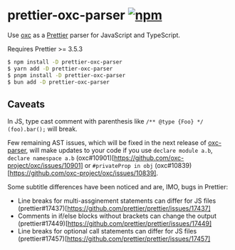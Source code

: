 # prettier-oxc-parser [![npm](https://img.shields.io/npm/v/prettier-oxc-parser)](https://www.npmjs.com/package/prettier-oxc-parser)

Use [oxc](https://github.com/oxc-project/oxc) as a [Prettier](https://prettier.io/) parser for JavaScript and TypeScript.

Requires Prettier >= 3.5.3

```sh
$ npm install -D prettier-oxc-parser
$ yarn add -D prettier-oxc-parser
$ pnpm install -D prettier-oxc-parser
$ bun add -D prettier-oxc-parser
```

## Caveats

In JS, type cast comment with parenthesis like `/** @type {Foo} */ (foo).bar();` will break.

Few remaining AST issues, which will be fixed in the next release of [oxc-parser](https://www.npmjs.com/package/oxc-parser), will make updates to your code if you use `declare module a.b`, `declare namespace a.b` (oxc#10901)[https://github.com/oxc-project/oxc/issues/10901] or `#privateProp in obj` (oxc#10839)[https://github.com/oxc-project/oxc/issues/10839].

Some subtitle differences have been noticed and are, IMO, bugs in Prettier:

- Line breaks for multi-assginement statements can differ for JS files (prettier#17437)[https://github.com/prettier/prettier/issues/17437]
- Comments in if/else blocks without brackets can change the output (prettier#17449)[https://github.com/prettier/prettier/issues/17449]
- Line breaks for optional call statements can differ for JS files (prettier#17457)[https://github.com/prettier/prettier/issues/17457]
